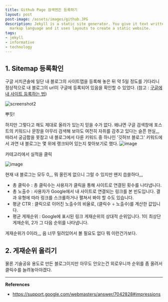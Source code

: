 ```yaml
---
title: Github Page 검색엔진 등록하기
layout: post
post-image: /assets/images/github.JPG
description: Jekyll is a static site generator. You give it text written in your favorite
  markup language and it uses layouts to create a static website.
tags:
- jekyll
- informative
- technology
---
```


## 1. Sitemap 등록확인
구글 서치콘솔에 일단 내 블로그의 사이트맵을 등록해 놓은 뒤 약 5일 정도를 기다리니 정상적으로 내 블로그의 url이 구글에 등록되어 있음을 확인할 수 있었다. 
(참고 :  [구글에 내 사이트 등록하는 법](https://seungpphire.github.io/third/, "https://seungpphire.github.io/third/"))

![screenshot2](https://user-images.githubusercontent.com/82863114/119318362-2a9d0200-bcb4-11eb-8d27-a75e30a16bcc.png)

뿌듯!

하지만 그렇다고 해도 제대로 올라가 있는지 믿을 수가 없다. 왜냐면 구글 검색창에 포스트의 키워드나 문장을 아무리 검색해 보아도 여전히 자취를 감추고 있다는 슬픈 현실,,,
따라서 궁금함을 못참고 내 블로그에서 다룬 키워드 중 하나인 '깃허브 블로그' 키워드에서 과연 내 블로그는 몇 위에 랭크되어 있는지 찾아보기로 했다.
![image](https://user-images.githubusercontent.com/82863114/119321150-4a81f500-bcb7-11eb-9db1-7fd3cabc80b5.png)

카테고리에서 실적을 클릭

![image](https://user-images.githubusercontent.com/82863114/119321005-24f4eb80-bcb7-11eb-979d-4865606d336b.png)

현재 내 블로그는 모두 0,,, 뭐 올린게 없으니 그럴 수 있지만 왠지 씁쓸하다,,, 

- 총 클릭수 : 총 클릭수는 사용자가 클릭을 통해 사이트로 연결된 횟수를 나타냅니다.
- 총 노출수 : 사용자가 Google에서 내 사이트로 연결되는 링크를 본 빈도입니다. 결과 유형에 따라 링크를 스크롤하거나 펼쳐서 봐야 할 수도 있습니다. 
- 평균 CTR : 클릭으로 이어진 노출수의 비율로, (클릭수 ÷ 노출수)를 계산한 값입니다.
- 평균 게재순위 : Google에 표시된 링크 게재순위의 상대적 순위입니다. 1이 최상단 게재순위, 2가 그 다음 순위를 나타냅니다.

게재순위가 0이라,,, 음 너무 밀려있어서 볼 필요도 없다 뭐 이런건가보다. 

## 2. 게재순위 올리기
물론 기술공유 용도로 만든 블로그이지만 아무도 안오는건 외로우니까 순위를 좀 올려서 클릭수를 늘려놓아야겠다. 
 

*****

**References**
* <ref>https://support.google.com/webmasters/answer/7042828#impressions</ref>

